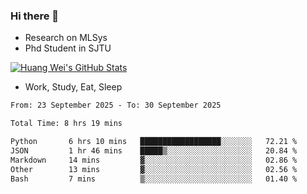 ### Hi there 👋
- Research on MLSys
- Phd Student in SJTU
  
[![Huang Wei's GitHub Stats](https://github-readme-stats.vercel.app/api?username=huangwei021230&theme=tokyonight)](https://github.com/anuraghazra/github-readme-stats)

- Work, Study, Eat, Sleep


<!--START_SECTION:waka-->

```txt
From: 23 September 2025 - To: 30 September 2025

Total Time: 8 hrs 19 mins

Python       6 hrs 10 mins   ██████████████████░░░░░░░   72.21 %
JSON         1 hr 46 mins    █████▒░░░░░░░░░░░░░░░░░░░   20.84 %
Markdown     14 mins         ▓░░░░░░░░░░░░░░░░░░░░░░░░   02.86 %
Other        13 mins         ▓░░░░░░░░░░░░░░░░░░░░░░░░   02.56 %
Bash         7 mins          ▒░░░░░░░░░░░░░░░░░░░░░░░░   01.40 %
```

<!--END_SECTION:waka-->
